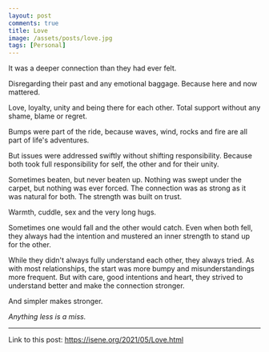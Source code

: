 ```yaml
---
layout: post
comments: true
title: Love
image: /assets/posts/love.jpg
tags: [Personal]
---
```

It was a deeper connection than they had ever felt. 

Disregarding their past and any emotional baggage. Because here and now mattered. 

Love, loyalty, unity and being there for each other. Total support without any shame, blame or regret. 

Bumps were part of the ride, because waves, wind, rocks and fire are all part of life's adventures. 

But issues were addressed swiftly without shifting responsibility. Because both took full responsibility for self, the other and for their unity. 

Sometimes beaten, but never beaten up. Nothing was swept under the carpet, but nothing was ever forced. The connection was as strong as it was natural for both. The strength was built on trust. 

Warmth, cuddle, sex and the very long hugs. 

Sometimes one would fall and the other would catch. Even when both fell, they always had the intention and mustered an inner strength to stand up for the other. 

While they didn't always fully understand each other, they always tried. As with most relationships, the start was more bumpy and misunderstandings more frequent. But with care, good intentions and heart, they strived to understand better and make the connection stronger. 

And simpler makes stronger. 


*Anything less is a miss.*

---
Link to this post: <https://isene.org/2021/05/Love.html>
